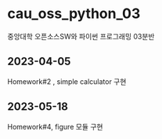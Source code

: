 # cau_oss_python_03
중앙대학 오픈소스SW와 파이썬 프로그래밍 03분반

## 2023-04-05
Homework#2 , simple calculator 구현

## 2023-05-18
Homework#4, figure 모듈 구현